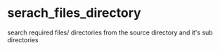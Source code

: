 # serach_files_directory
search required files/ directories from the source directory and it's sub directories
